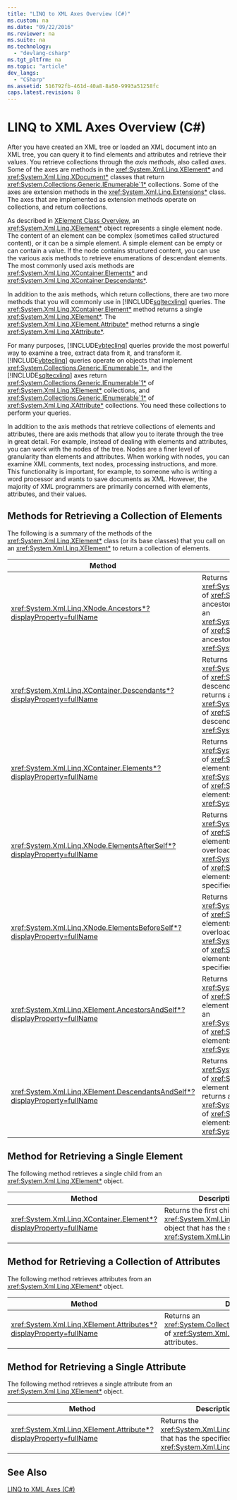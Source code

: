 ```yaml
---
title: "LINQ to XML Axes Overview (C#)"
ms.custom: na
ms.date: "09/22/2016"
ms.reviewer: na
ms.suite: na
ms.technology: 
  - "devlang-csharp"
ms.tgt_pltfrm: na
ms.topic: "article"
dev_langs: 
  - "CSharp"
ms.assetid: 516792fb-461d-40a8-8a50-9993a51258fc
caps.latest.revision: 8
---
```

# LINQ to XML Axes Overview (C#)
After you have created an XML tree or loaded an XML document into an XML tree, you can query it to find elements and attributes and retrieve their values. You retrieve collections through the *axis methods*, also called *axes*. Some of the axes are methods in the <xref:System.Xml.Linq.XElement*> and <xref:System.Xml.Linq.XDocument*> classes that return <xref:System.Collections.Generic.IEnumerable`1*> collections. Some of the axes are extension methods in the <xref:System.Xml.Linq.Extensions*> class. The axes that are implemented as extension methods operate on collections, and return collections.  
  
 As described in [XElement Class Overview](../vs140/xelement-class-overview.md), an <xref:System.Xml.Linq.XElement*> object represents a single element node. The content of an element can be complex (sometimes called structured content), or it can be a simple element. A simple element can be empty or can contain a value. If the node contains structured content, you can use the various axis methods to retrieve enumerations of descendant elements. The most commonly used axis methods are <xref:System.Xml.Linq.XContainer.Elements*> and <xref:System.Xml.Linq.XContainer.Descendants*>.  
  
 In addition to the axis methods, which return collections, there are two more methods that you will commonly use in [!INCLUDE[sqltecxlinq](../vs140/includes/sqltecxlinq_md.md)] queries. The <xref:System.Xml.Linq.XContainer.Element*> method returns a single <xref:System.Xml.Linq.XElement*>. The <xref:System.Xml.Linq.XElement.Attribute*> method returns a single <xref:System.Xml.Linq.XAttribute*>.  
  
 For many purposes, [!INCLUDE[vbteclinq](../vs140/includes/vbteclinq_md.md)] queries provide the most powerful way to examine a tree, extract data from it, and transform it. [!INCLUDE[vbteclinq](../vs140/includes/vbteclinq_md.md)] queries operate on objects that implement <xref:System.Collections.Generic.IEnumerable`1*>, and the [!INCLUDE[sqltecxlinq](../vs140/includes/sqltecxlinq_md.md)] axes return <xref:System.Collections.Generic.IEnumerable`1*> of <xref:System.Xml.Linq.XElement*> collections, and <xref:System.Collections.Generic.IEnumerable`1*> of <xref:System.Xml.Linq.XAttribute*> collections. You need these collections to perform your queries.  
  
 In addition to the axis methods that retrieve collections of elements and attributes, there are axis methods that allow you to iterate through the tree in great detail. For example, instead of dealing with elements and attributes, you can work with the nodes of the tree. Nodes are a finer level of granularity than elements and attributes. When working with nodes, you can examine XML comments, text nodes, processing instructions, and more. This functionality is important, for example, to someone who is writing a word processor and wants to save documents as XML. However, the majority of XML programmers are primarily concerned with elements, attributes, and their values.  
  
## Methods for Retrieving a Collection of Elements  
 The following is a summary of the methods of the <xref:System.Xml.Linq.XElement*> class (or its base classes) that you call on an <xref:System.Xml.Linq.XElement*> to return a collection of elements.  
  
|Method|Description|  
|------------|-----------------|  
|<xref:System.Xml.Linq.XNode.Ancestors*?displayProperty=fullName>|Returns an <xref:System.Collections.Generic.IEnumerable`1*> of <xref:System.Xml.Linq.XElement*> of the ancestors of this element. An overload returns an <xref:System.Collections.Generic.IEnumerable`1*> of <xref:System.Xml.Linq.XElement*> of the ancestors that have the specified <xref:System.Xml.Linq.XName*>.|  
|<xref:System.Xml.Linq.XContainer.Descendants*?displayProperty=fullName>|Returns an <xref:System.Collections.Generic.IEnumerable`1*> of <xref:System.Xml.Linq.XElement*> of the descendants of this element. An overload returns an <xref:System.Collections.Generic.IEnumerable`1*> of <xref:System.Xml.Linq.XElement*> of the descendants that have the specified <xref:System.Xml.Linq.XName*>.|  
|<xref:System.Xml.Linq.XContainer.Elements*?displayProperty=fullName>|Returns an <xref:System.Collections.Generic.IEnumerable`1*> of <xref:System.Xml.Linq.XElement*> of the child elements of this element. An overload returns an <xref:System.Collections.Generic.IEnumerable`1*> of <xref:System.Xml.Linq.XElement*> of the child elements that have the specified <xref:System.Xml.Linq.XName*>.|  
|<xref:System.Xml.Linq.XNode.ElementsAfterSelf*?displayProperty=fullName>|Returns an <xref:System.Collections.Generic.IEnumerable`1*> of <xref:System.Xml.Linq.XElement*> of the elements that come after this element. An overload returns an <xref:System.Collections.Generic.IEnumerable`1*> of <xref:System.Xml.Linq.XElement*> of the elements after this element that have the specified <xref:System.Xml.Linq.XName*>.|  
|<xref:System.Xml.Linq.XNode.ElementsBeforeSelf*?displayProperty=fullName>|Returns an <xref:System.Collections.Generic.IEnumerable`1*> of <xref:System.Xml.Linq.XElement*> of the elements that come before this element. An overload returns an <xref:System.Collections.Generic.IEnumerable`1*> of <xref:System.Xml.Linq.XElement*> of the elements before this element that have the specified <xref:System.Xml.Linq.XName*>.|  
|<xref:System.Xml.Linq.XElement.AncestorsAndSelf*?displayProperty=fullName>|Returns an <xref:System.Collections.Generic.IEnumerable`1*> of <xref:System.Xml.Linq.XElement*> of this element and its ancestors. An overload returns an <xref:System.Collections.Generic.IEnumerable`1*> of <xref:System.Xml.Linq.XElement*> of the elements that have the specified <xref:System.Xml.Linq.XName*>.|  
|<xref:System.Xml.Linq.XElement.DescendantsAndSelf*?displayProperty=fullName>|Returns an <xref:System.Collections.Generic.IEnumerable`1*> of <xref:System.Xml.Linq.XElement*> of this element and its descendants. An overload returns an <xref:System.Collections.Generic.IEnumerable`1*> of <xref:System.Xml.Linq.XElement*> of the elements that have the specified <xref:System.Xml.Linq.XName*>.|  
  
## Method for Retrieving a Single Element  
 The following method retrieves a single child from an <xref:System.Xml.Linq.XElement*> object.  
  
|Method|Description|  
|------------|-----------------|  
|<xref:System.Xml.Linq.XContainer.Element*?displayProperty=fullName>|Returns the first child <xref:System.Xml.Linq.XElement*> object that has the specified <xref:System.Xml.Linq.XName*>.|  
  
## Method for Retrieving a Collection of Attributes  
 The following method retrieves attributes from an <xref:System.Xml.Linq.XElement*> object.  
  
|Method|Description|  
|------------|-----------------|  
|<xref:System.Xml.Linq.XElement.Attributes*?displayProperty=fullName>|Returns an <xref:System.Collections.Generic.IEnumerable`1*> of <xref:System.Xml.Linq.XAttribute*> of all of the attributes.|  
  
## Method for Retrieving a Single Attribute  
 The following method retrieves a single attribute from an <xref:System.Xml.Linq.XElement*> object.  
  
|Method|Description|  
|------------|-----------------|  
|<xref:System.Xml.Linq.XElement.Attribute*?displayProperty=fullName>|Returns the <xref:System.Xml.Linq.XAttribute*> that has the specified <xref:System.Xml.Linq.XName*>.|  
  
## See Also  
 [LINQ to XML Axes (C#)](../vs140/linq-to-xml-axes--csharp-.md)